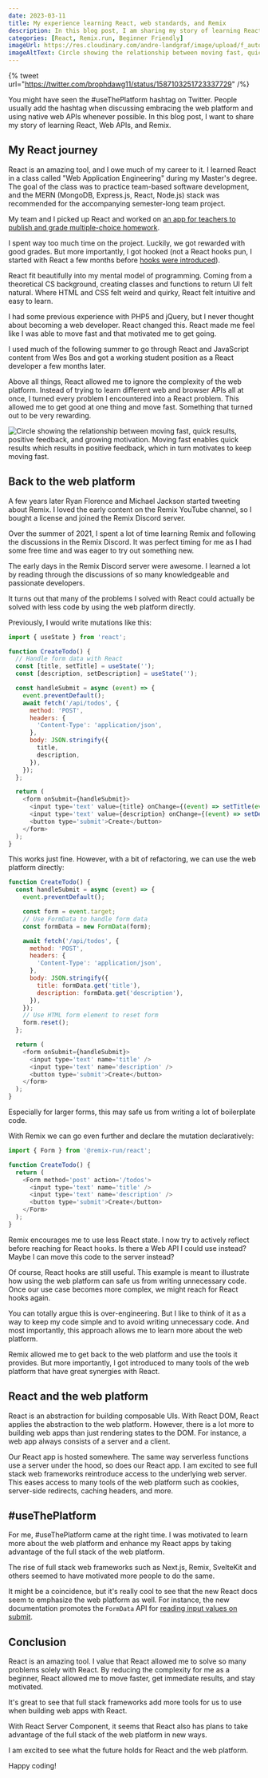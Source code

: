 ```yaml
---
date: 2023-03-11
title: My experience learning React, web standards, and Remix
description: In this blog post, I am sharing my story of learning React, web standards, and Remix, and answer the question why I actively try to use less React.
categories: [React, Remix.run, Beginner Friendly]
imageUrl: https://res.cloudinary.com/andre-landgraf/image/upload/f_auto,q_auto/v1678651924/andrelandgraf.dev/how-react-made-me-a-web-dev_hi1nwx
imageAltText: Circle showing the relationship between moving fast, quick results, positive feedback, and growing motivation. Moving fast enables quick results which results in positive feedback, which in turn motivates to keep moving fast.
---
```


{% tweet url="https://twitter.com/brophdawg11/status/1587103251723337729" /%}

You might have seen the #useThePlatform hashtag on Twitter. People usually add the hashtag when discussing embracing the
web platform and using native web APIs whenever possible. In this blog post, I want to share my story of learning React,
Web APIs, and Remix.

## My React journey

React is an amazing tool, and I owe much of my career to it. I learned React in a class called "Web Application
Engineering" during my Master's degree. The goal of the class was to practice team-based software development, and the
MERN (MongoDB, Express.js, React, Node.js) stack was recommended for the accompanying semester-long team project.

My team and I picked up React and worked on
[an app for teachers to publish and grade multiple-choice homework](https://github.com/andreweinkoetz/high5-learning-frontend).

I spent way too much time on the project. Luckily, we got rewarded with good grades. But more importantly, I got hooked
(not a React hooks pun, I started with React a few months before
[hooks were introduced](https://www.youtube.com/watch?v=dpw9EHDh2bM&t=4s)).

React fit beautifully into my mental model of programming. Coming from a theoretical CS background, creating classes and
functions to return UI felt natural. Where HTML and CSS felt weird and quirky, React felt intuitive and easy to learn.

I had some previous experience with PHP5 and jQuery, but I never thought about becoming a web developer. React changed
this. React made me feel like I was able to move fast and that motivated me to get going.

I used much of the following summer to go through React and JavaScript content from Wes Bos and got a working student
position as a React developer a few months later.

Above all things, React allowed me to ignore the complexity of the web platform. Instead of trying to learn different
web and browser APIs all at once, I turned every problem I encountered into a React problem. This allowed me to get good
at one thing and move fast. Something that turned out to be very rewarding.

![Circle showing the relationship between moving fast, quick results, positive feedback, and growing motivation. Moving fast enables quick results which results in positive feedback, which in turn motivates to keep moving fast.](/img?src=/2023-03-11_web_standards_and_react/how-react-made-me-a-web-dev.png)

## Back to the web platform

A few years later Ryan Florence and Michael Jackson started tweeting about Remix. I loved the early content on the Remix
YouTube channel, so I bought a license and joined the Remix Discord server.

Over the summer of 2021, I spent a lot of time learning Remix and following the discussions in the Remix Discord. It was
perfect timing for me as I had some free time and was eager to try out something new.

The early days in the Remix Discord server were awesome. I learned a lot by reading through the discussions of so many
knowledgeable and passionate developers.

It turns out that many of the problems I solved with React could actually be solved with less code by using the web
platform directly.

Previously, I would write mutations like this:

```javascript
import { useState } from 'react';

function CreateTodo() {
  // Handle form data with React
  const [title, setTitle] = useState('');
  const [description, setDescription] = useState('');

  const handleSubmit = async (event) => {
    event.preventDefault();
    await fetch('/api/todos', {
      method: 'POST',
      headers: {
        'Content-Type': 'application/json',
      },
      body: JSON.stringify({
        title,
        description,
      }),
    });
  };

  return (
    <form onSubmit={handleSubmit}>
      <input type='text' value={title} onChange={(event) => setTitle(event.target.value)} />
      <input type='text' value={description} onChange={(event) => setDescription(event.target.value)} />
      <button type='submit'>Create</button>
    </form>
  );
}
```

This works just fine. However, with a bit of refactoring, we can use the web platform directly:

```javascript
function CreateTodo() {
  const handleSubmit = async (event) => {
    event.preventDefault();

    const form = event.target;
    // Use FormData to handle form data
    const formData = new FormData(form);

    await fetch('/api/todos', {
      method: 'POST',
      headers: {
        'Content-Type': 'application/json',
      },
      body: JSON.stringify({
        title: formData.get('title'),
        description: formData.get('description'),
      }),
    });
    // Use HTML form element to reset form
    form.reset();
  };

  return (
    <form onSubmit={handleSubmit}>
      <input type='text' name='title' />
      <input type='text' name='description' />
      <button type='submit'>Create</button>
    </form>
  );
}
```

Especially for larger forms, this may safe us from writing a lot of boilerplate code.

With Remix we can go even further and declare the mutation declaratively:

```javascript
import { Form } from '@remix-run/react';

function CreateTodo() {
  return (
    <Form method='post' action='/todos'>
      <input type='text' name='title' />
      <input type='text' name='description' />
      <button type='submit'>Create</button>
    </Form>
  );
}
```

Remix encourages me to use less React state. I now try to actively reflect before reaching for React hooks. Is there a
Web API I could use instead? Maybe I can move this code to the server instead?

Of course, React hooks are still useful. This example is meant to illustrate how using the web platform can safe us from
writing unnecessary code. Once our use case becomes more complex, we might reach for React hooks again.

You can totally argue this is over-engineering. But I like to think of it as a way to keep my code simple and to avoid
writing unnecessary code. And most importantly, this approach allows me to learn more about the web platform.

Remix allowed me to get back to the web platform and use the tools it provides. But more importantly, I got introduced
to many tools of the web platform that have great synergies with React.

## React and the web platform

React is an abstraction for building composable UIs. With React DOM, React applies the abstraction to the web platform.
However, there is a lot more to building web apps than just rendering states to the DOM. For instance, a web app always
consists of a server and a client.

Our React app is hosted somewhere. The same way serverless functions use a server under the hood, so does our React app.
I am excited to see full stack web frameworks reintroduce access to the underlying web server. This eases access to many
tools of the web platform such as cookies, server-side redirects, caching headers, and more.

## #useThePlatform

For me, #useThePlatform came at the right time. I was motivated to learn more about the web platform and enhance my
React apps by taking advantage of the full stack of the web platform.

The rise of full stack web frameworks such as Next.js, Remix, SvelteKit and others seemed to have motivated more people
to do the same.

It might be a coincidence, but it's really cool to see that the new React docs seem to emphasize the web platform as
well. For instance, the new documentation promotes the `FormData` API for
[reading input values on submit](https://beta.reactjs.org/reference/react-dom/components/input#reading-the-input-values-when-submitting-a-form).

## Conclusion

React is an amazing tool. I value that React allowed me to solve so many problems solely with React. By reducing the
complexity for me as a beginner, React allowed me to move faster, get immediate results, and stay motivated.

It's great to see that full stack frameworks add more tools for us to use when building web apps with React.

With React Server Component, it seems that React also has plans to take advantage of the full stack of the web platform
in new ways.

I am excited to see what the future holds for React and the web platform.

Happy coding!
